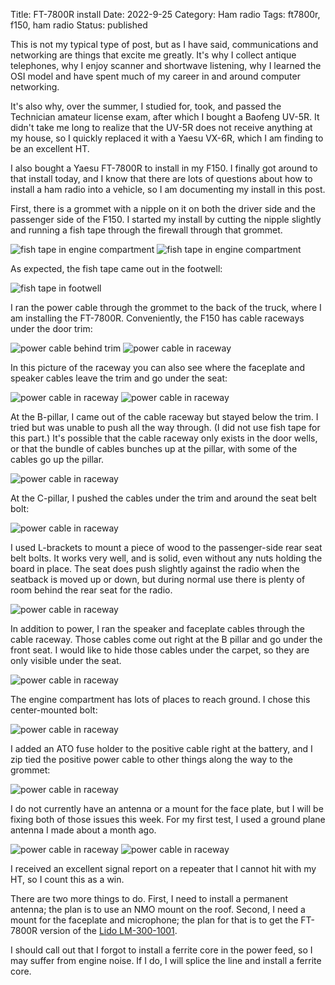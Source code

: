 Title: FT-7800R install
Date: 2022-9-25
Category: Ham radio
Tags: ft7800r, f150, ham radio
Status: published

This is not my typical type of post, but as I have said, communications and networking are
things that excite me greatly.  It's why I collect antique telephones, why I enjoy scanner
and shortwave listening, why I learned the OSI model and have spent much of my career in
and around computer networking.

It's also why, over the summer, I studied for, took, and passed the Technician amateur license
exam, after which I bought a Baofeng UV-5R.  It didn't take me long to realize that the
UV-5R does not receive anything at my house, so I quickly replaced it with a Yaesu VX-6R, which
I am finding to be an excellent HT.

I also bought a Yaesu FT-7800R to install in my F150.  I finally got around to that install
today, and I know that there are lots of questions about how to install a ham radio into a
vehicle, so I am documenting my install in this post.

First, there is a grommet with a nipple on it on both the driver side and the passenger side
of the F150.  I started my install by cutting the nipple slightly and running a fish tape
through the firewall through that grommet.

![fish tape in engine compartment](/images/ft7800r-install/1-fish-tape-engine.jpg)
![fish tape in engine compartment](/images/ft7800r-install/2-fish-tape-engine.jpg)

As expected, the fish tape came out in the footwell:

![fish tape in footwell](/images/ft7800r-install/3-fish-tape-footwell.jpg)

I ran the power cable through the grommet to the back of the truck, where I am installing
the FT-7800R.  Conveniently, the F150 has cable raceways under the door trim:

![power cable behind trim](/images/ft7800r-install/4-power-cable-behind-trim.jpg)
![power cable in raceway](/images/ft7800r-install/5-power-cable-front-raceway.jpg)

In this picture of the raceway you can also see where the faceplate and speaker cables leave the trim and go under the seat:

![power cable in raceway](/images/ft7800r-install/6-power-cable-front-raceway.jpg)
![power cable in raceway](/images/ft7800r-install/8-power-cable-rear-raceway.jpg)

At the B-pillar, I came out of the cable raceway but stayed below the trim.  I tried
but was unable to push all the way through. (I did not use fish tape for this part.)
It's possible that the cable raceway only exists in the door wells, or that the bundle
of cables bunches up at the pillar, with some of the cables go up the pillar.

![power cable in raceway](/images/ft7800r-install/7-power-cable-B-pillar.jpg)

At the C-pillar, I pushed the cables under the trim and around the seat belt bolt:

![power cable in raceway](/images/ft7800r-install/9-c-pillar-cables.jpg)

I used L-brackets to mount a piece of wood to the passenger-side rear seat belt bolts.
It works very well, and is solid, even without any nuts holding the board in place.
The seat does push slightly against the radio when the seatback is moved up or down, but
during normal use there is plenty of room behind the rear seat for the radio.

![power cable in raceway](/images/ft7800r-install/11-radio-mounted.jpg)

In addition to power, I ran the speaker and faceplate cables through the cable raceway.
Those cables come out right at the B pillar and go under the front seat.  I would
like to hide those cables under the carpet, so they are only visible under the seat.

![power cable in raceway](/images/ft7800r-install/12-b-pillar-cables.jpg)

The engine compartment has lots of places to reach ground. I chose this center-mounted
bolt:

![power cable in raceway](/images/ft7800r-install/13-negative+firewall.jpg)

I added an ATO fuse holder to the positive cable right at the battery, and I zip tied
the positive power cable to other things along the way to the grommet:

![power cable in raceway](/images/ft7800r-install/14-positive.jpg)

I do not currently have an antenna or a mount for the face plate, but I will be fixing
both of those issues this week.  For my first test, I used a ground plane antenna I
made about a month ago.

![power cable in raceway](/images/ft7800r-install/15-first_test.jpg)
![power cable in raceway](/images/ft7800r-install/16-ground_plane_antenna.jpg)

I received an excellent signal report on a repeater that I cannot hit with my HT, so
I count this as a win.

There are two more things to do.  First, I need to install a permanent antenna; the plan
is to use an NMO mount on the roof.  Second, I need a mount for the faceplate and
microphone; the plan for that is to get the FT-7800R version of the [Lido LM-300-1001](https://www.lidoradio.com/products/lm-300-1001-seat-bolt-mount-with-microphone-hanger-for-yaesu-ft-857-ft-7800-ft-7900-ft-8800-ft-8900).

I should call out that I forgot to install a ferrite core in the power feed, so I may
suffer from engine noise.  If I do, I will splice the line and install a ferrite core.
